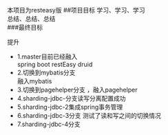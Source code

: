 本项目为resteasy版
##项目目标
学习、学习、学习  
总结、总结、总结  
###最终目标 

提升


- 1.master目前已经融入  
spring boot restEasy druid
- 2.切换到mybatis分支  
 融入mybatis
- 3.切换到pagehelper分支 ，融入pagehelper
- 4.sharding-jdbc-分支读写分离配置成功
- 5.sharding-jdbc-2集成spring事务管理
- 6.sharding-jdbc-3分支 测试了读和写之间的切换情况
- 7.sharding-jdbc-4分支